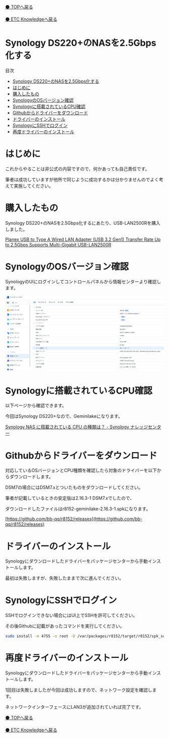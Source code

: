 [⚫️ TOPへ戻る](https://actmotech.xyz/)

[⚫️ ETC Knowledgeへ戻る](/ETC/top)

# Synology DS220+のNASを2.5Gbps化する

目次
- [Synology DS220+のNASを2.5Gbps化する](#synology-ds220のnasを25gbps化する)
- [はじめに](#はじめに)
- [購入したもの](#購入したもの)
- [SynologyのOSバージョン確認](#synologyのosバージョン確認)
- [Synologyに搭載されているCPU確認](#synologyに搭載されているcpu確認)
- [Githubからドライバーをダウンロード](#githubからドライバーをダウンロード)
- [ドライバーのインストール](#ドライバーのインストール)
- [SynologyにSSHでログイン](#synologyにsshでログイン)
- [再度ドライバーのインストール](#再度ドライバーのインストール)

# はじめに

これからやることは非公式の内容ですので、何かあっても自己責任です。

筆者は成功していますが他所で同じように成功するかは分かりませんのでよく考えて実施してください。

# 購入したもの

Synology DS220+のNASを2.5Gbps化するにあたり、USB-LAN2500Rを購入しました。

[Planex USB to Type A Wired LAN Adapter (USB 3.2 Gen1) Transfer Rate Up to 2.5Gbps Supports Multi-Gigabit USB-LAN2500R](https://www.amazon.co.jp/gp/product/B07SC6DGQL/ref=ppx_yo_dt_b_asin_title_o00_s00?ie=UTF8&psc=1)

# SynologyのOSバージョン確認

SynologyのUIにログインしてコントロールパネルから情報センターより確認します。

![](/ETC/Synology_DS220+のNASを2.5Gbps化する/image01.png)

# Synologyに搭載されているCPU確認

以下ページから確認できます。

今回はSynology DS220+なので、Geminilakeになります。

[Synology NAS に搭載されている CPU の種類は？ - Synology ナレッジセンター](https://kb.synology.com/ja-jp/DSM/tutorial/What_kind_of_CPU_does_my_NAS_have)

# Githubからドライバーをダウンロード

対応しているOSバージョンとCPU種類を確認したら対象のドライバーを以下からダウンロードします。

DSM7の場合にはDSM7.xとついたものをダウンロードしてください。

筆者が記載しているときの安定版は2.16.3-1 DSM7.xでしたので、

ダウンロードしたファイルはr8152-geminilake-2.16.3-1.spkになります。

[https://github.com/bb-qq/r8152/releases](https://github.com/bb-qq/r8152/releases)

# ドライバーのインストール

Synologyにダウンロードしたドライバーをパッケージセンターから手動インストールします。

最初は失敗しますが、失敗したままで次に進んでください。

# SynologyにSSHでログイン

SSHでログインできない場合にはUI上でSSHを許可してください。

その後Githubに記載があったコマンドを実行してください。

```bash
sudo install -m 4755 -o root -D /var/packages/r8152/target/r8152/spk_su /opt/sbin/spk_su
```

# 再度ドライバーのインストール

Synologyにダウンロードしたドライバーをパッケージセンターから手動インストールします。

1回目は失敗しましたが今回は成功しますので、ネットワーク設定を確認します。

ネットワークインターフェースにLAN3が追加されていれば完了です。

[⚫️ TOPへ戻る](https://actmotech.xyz/)

[⚫️ ETC Knowledgeへ戻る](/ETC/top)